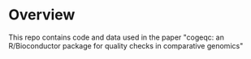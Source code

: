 
# Overview

This repo contains code and data used in the paper "cogeqc: an R/Bioconductor
package for quality checks in comparative genomics"